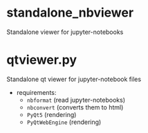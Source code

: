 # standalone_nbviewer
Standalone viewer for jupyter-notebooks


# qtviewer.py
Standalone qt viewer for jupyter-notebook files
* requirements: 
    * `nbformat` (read jupyter-notebooks)
    * `nbconvert` (converts them to html)
    * `PyQt5` (rendering)
    * `PyQtWebEngine` (rendering)
